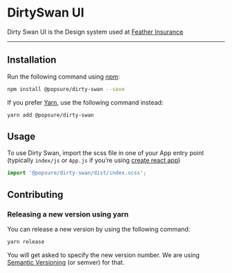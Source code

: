 # DirtySwan UI

Dirty Swan UI is the Design system used at [Feather Insurance](https://feather-insurance.com/)

---

## Installation

Run the following command using [npm](https://www.npmjs.com):

```bash
npm install @popsure/dirty-swan --save
```

If you prefer [Yarn](https://www.npmjs.com), use the following command instead:

```bash
yarn add @popsure/dirty-swan
```

## Usage

To use Dirty Swan, import the scss file in one of your App entry point (typically `index/js` or `App.js` if you’re using [create react app](https://create-react-app.dev))

```javaScript
import '@popsure/dirty-swan/dist/index.scss';
```

## Contributing

### Releasing a new version using yarn

You can release a new version by using the following command:

```bash
yarn release
```

You will get asked to specify the new version number. We are using [Semantic Versioning](https://semver.org) (or semver) for that.
